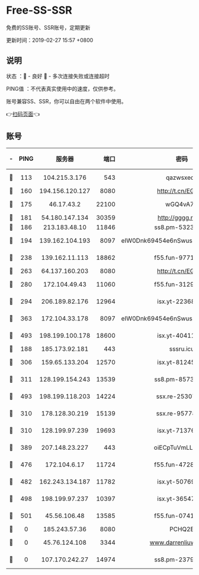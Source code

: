 # Free-SS-SSR

免费的SS账号、SSR账号，定期更新

更新时间：2019-02-27 15:57 +0800

## 说明

状态     ：🙂 - 良好 🙁 - 多次连接失败或连接超时

PING值   ：不代表真实使用中的速度，仅供参考。

账号兼容SS、SSR，你可以自由在两个软件中使用。

👉[扫码页面](https://liesauer.github.io/free-ss-ssr.github.io/)👈

## 账号

|-|PING|服务器|端口|密码|加密方式|区域|
|:----:|:----:|:-----:|-----:|:----:|:----:|:----:|
|🙂|113|104.215.3.176|543|qazwsxedc|aes-256-gcm|JP|
|🙂|160|194.156.120.127|8080|http://t.cn/EGJIyrl|rc4-md5|RU|
|🙂|175|46.17.43.2|22100|wGQ4vA7D|aes-256-gcm|RU|
|🙂|181|54.180.147.134|30359|http://gggg.rocks|chacha20|KR|
|🙂|186|213.183.48.10|11846|ss8.pm-53239933|rc4-md5|RU|
|🙂|194|139.162.104.193|8097|eIW0Dnk69454e6nSwuspv9DmS201tQ0D|aes-256-cfb|JP|
|🙂|238|139.162.11.113|18862|f55.fun-97715829|aes-256-cfb|SG|
|🙂|263|64.137.160.203|8080|http://t.cn/EGJIyrl|rc4-md5|CA|
|🙂|280|172.104.49.43|11060|f55.fun-31295272|aes-256-cfb|SG|
|🙂|294|206.189.82.176|12964|isx.yt-22368985|aes-256-cfb|SG|
|🙂|363|172.104.33.178|8097|eIW0Dnk69454e6nSwuspv9DmS201tQ0D|aes-256-cfb|SG|
|🙂|493|198.199.100.178|18600|isx.yt-40411480|aes-256-cfb|US|
|🙂|188|185.173.92.181|443|sssru.icu|rc4-md5|RU|
|🙂|306|159.65.133.204|12570|isx.yt-81245321|aes-256-cfb|SG|
|🙂|311|128.199.154.243|13539|ss8.pm-85739206|aes-256-cfb|SG|
|🙂|493|198.199.118.203|14224|ssx.re-25307472|aes-256-cfb|US|
|🙁|310|178.128.30.219|15139|ssx.re-95778492|aes-256-cfb|SG|
|🙁|310|128.199.97.239|19693|isx.yt-71376906|aes-256-cfb|SG|
|🙁|389|207.148.23.227|443|oiECpTuVmLLxk4Ts|aes-256-cfb|US|
|🙁|476|172.104.6.17|11724|f55.fun-47281040|aes-256-cfb|US|
|🙁|482|162.243.134.187|11782|isx.yt-50769400|aes-256-cfb|US|
|🙁|498|198.199.97.237|10397|isx.yt-36547165|aes-256-cfb|US|
|🙁|501|45.56.106.48|13585|f55.fun-07412512|aes-256-cfb|US|
|🙁|0|185.243.57.36|8080|PCHQ2E|rc4-md5|US|
|🙁|0|45.76.124.108|3344|www.darrenliuwei.com|aes-256-cfb|AU|
|🙁|0|107.170.242.27|14974|ss8.pm-23796497|aes-256-cfb|US|
